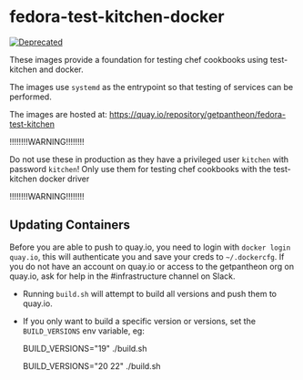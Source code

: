 fedora-test-kitchen-docker
==========================

[![Deprecated](https://img.shields.io/badge/Pantheon-Deprecated-yellow?logo=pantheon&color=FFDC28)](https://pantheon.io/docs/oss-support-levels#deprecated)

These images provide a foundation for testing chef cookbooks using test-kitchen
and docker.

The images use `systemd` as the entrypoint so that testing of services can
be performed.

The images are hosted at: https://quay.io/repository/getpantheon/fedora-test-kitchen

!!!!!!!!WARNING!!!!!!!!

Do not use these in production as they have a privileged user `kitchen`
with password `kitchen`!  Only use them for testing chef cookbooks with
the test-kitchen docker driver

!!!!!!!!WARNING!!!!!!!!

Updating Containers
--------------------

Before you are able to push to quay.io, you need to login with `docker login quay.io`, this
will authenticate you and save your creds to `~/.dockercfg`. If you do not have an account
on quay.io or access to the getpantheon org on quay.io, ask for help in the
#infrastructure channel on Slack.

- Running `build.sh` will attempt to build all versions and push them to quay.io.

- If you only want to build a specific version or versions, set the `BUILD_VERSIONS` env
variable, eg:

    BUILD_VERSIONS="19" ./build.sh

    BUILD_VERSIONS="20 22" ./build.sh
